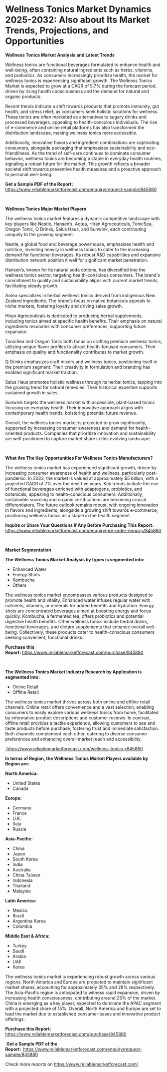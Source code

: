 <p><h1>Wellness Tonics Market Dynamics 2025-2032: Also about Its Market Trends, Projections, and Opportunities</h1></p><p><strong>Wellness Tonics Market Analysis and Latest Trends</strong></p>
<p><p>Wellness tonics are functional beverages formulated to enhance health and well-being, often containing natural ingredients such as herbs, vitamins, and probiotics. As consumers increasingly prioritize health, the market for wellness tonics is experiencing significant growth. The Wellness Tonics Market is expected to grow at a CAGR of 5.7% during the forecast period, driven by rising health consciousness and the demand for natural and organic products. </p><p>Recent trends indicate a shift towards products that promote immunity, gut health, and stress relief, as consumers seek holistic solutions for wellness. These tonics are often marketed as alternatives to sugary drinks and processed beverages, appealing to health-conscious individuals. The rise of e-commerce and online retail platforms has also transformed the distribution landscape, making wellness tonics more accessible. </p><p>Additionally, innovative flavors and ingredient combinations are captivating consumers, alongside packaging that emphasizes sustainability and eco-friendliness. As the trend of self-care continues to dominate consumer behavior, wellness tonics are becoming a staple in everyday health routines, signaling a robust future for the market. This growth reflects a broader societal shift towards preventive health measures and a proactive approach to personal well-being.</p></p>
<p><strong>Get a Sample PDF of the Report:&nbsp;</strong> <a href="https://www.reliablemarketforecast.com/enquiry/request-sample/845880?utm_campaign=3527&utm_medium=2&utm_source=Github&utm_content=ia&utm_term=07042025&utm_id=wellness-tonics">https://www.reliablemarketforecast.com/enquiry/request-sample/845880</a></p>
<p>&nbsp;</p>
<p><strong>Wellness Tonics Major Market Players</strong></p>
<p><p>The wellness tonics market features a dynamic competitive landscape with key players like Nestle, Hansen’s, Aotea, Hiran Agroceuticals, TonicSea, Oregon Tonic, Q Drinks, Salus Haus, and Sunwink, each contributing uniquely to the growing segment. </p><p>Nestlé, a global food and beverage powerhouse, emphasizes health and nutrition, investing heavily in wellness tonics to cater to the increasing demand for functional beverages. Its robust R&D capabilities and expansive distribution network position it well for significant market penetration.</p><p>Hansen’s, known for its natural soda options, has diversified into the wellness tonics sector, targeting health-conscious consumers. The brand's commitment to quality and sustainability aligns with current market trends, facilitating steady growth.</p><p>Aotea specializes in herbal wellness tonics derived from indigenous New Zealand ingredients. The brand’s focus on native botanicals appeals to niche markets, fostering loyalty and driving sales growth. </p><p>Hiran Agroceuticals is dedicated to producing herbal supplements, including tonics aimed at specific health benefits. Their emphasis on natural ingredients resonates with consumer preferences, supporting future expansion.</p><p>TonicSea and Oregon Tonic both focus on crafting premium wellness tonics, utilizing unique flavor profiles to attract health-focused consumers. Their emphasis on quality and functionality contributes to market growth.</p><p>Q Drinks emphasizes craft mixers and wellness tonics, positioning itself in the premium segment. Their creativity in formulation and branding has enabled significant market traction.</p><p>Salus Haus promotes holistic wellness through its herbal tonics, tapping into the growing trend for natural remedies. Their historical expertise supports sustained growth in sales.</p><p>Sunwink targets the wellness market with accessible, plant-based tonics focusing on everyday health. Their innovative approach aligns with contemporary health trends, bolstering potential future revenue. </p><p>Overall, the wellness tonics market is projected to grow significantly, supported by increasing consumer awareness and demand for health-oriented products. Companies that prioritize innovation and sustainability are well-positioned to capture market share in this evolving landscape.</p></p>
<p>&nbsp;</p>
<p><strong>What Are The Key Opportunities For Wellness Tonics Manufacturers?</strong></p>
<p><p>The wellness tonics market has experienced significant growth, driven by increasing consumer awareness of health and wellness, particularly post-pandemic. In 2023, the market is valued at approximately $5 billion, with a projected CAGR of 7% over the next five years. Key trends include the rise of functional beverages enriched with adaptogens, probiotics, and botanicals, appealing to health-conscious consumers. Additionally, sustainable sourcing and organic certifications are becoming crucial differentiators. The future outlook remains robust, with ongoing innovation in flavors and ingredients, alongside a growing shift towards e-commerce, positioning wellness tonics as a staple in the health segment.</p></p>
<p><strong>Inquire or Share Your Questions If Any Before Purchasing This Report:</strong> <a href="https://www.reliablemarketforecast.com/enquiry/pre-order-enquiry/845880?utm_campaign=3527&utm_medium=2&utm_source=Github&utm_content=ia&utm_term=07042025&utm_id=wellness-tonics">https://www.reliablemarketforecast.com/enquiry/pre-order-enquiry/845880</a></p>
<p>&nbsp;</p>
<p><strong>Market Segmentation</strong></p>
<p><strong>The Wellness Tonics Market Analysis by types is segmented into:</strong></p>
<p><ul><li>Enhanced Water</li><li>Energy Shots</li><li>Kombucha</li><li>Others</li></ul></p>
<p><p>The wellness tonics market encompasses various products designed to promote health and vitality. Enhanced water infuses regular water with nutrients, vitamins, or minerals for added benefits and hydration. Energy shots are concentrated beverages aimed at boosting energy and focus quickly. Kombucha, a fermented tea, offers probiotics and potential digestive health benefits. Other wellness tonics include herbal drinks, functional beverages, and dietary supplements that enhance overall well-being. Collectively, these products cater to health-conscious consumers seeking convenient, functional drinks.</p></p>
<p><strong>Purchase this Report:&nbsp;</strong><a href="https://www.reliablemarketforecast.com/purchase/845880?utm_campaign=3527&utm_medium=2&utm_source=Github&utm_content=ia&utm_term=07042025&utm_id=wellness-tonics">https://www.reliablemarketforecast.com/purchase/845880</a></p>
<p>&nbsp;</p>
<p><strong>The Wellness Tonics Market Industry Research by Application is segmented into:</strong></p>
<p><ul><li>Online Retail</li><li>Offline Retail</li></ul></p>
<p><p>The wellness tonics market thrives across both online and offline retail channels. Online retail offers convenience and a vast selection, enabling consumers to easily explore various wellness tonics from home, facilitated by informative product descriptions and customer reviews. In contrast, offline retail provides a tactile experience, allowing customers to see and taste products before purchase, fostering trust and immediate satisfaction. Both channels complement each other, catering to diverse consumer preferences and enhancing overall market reach and accessibility.</p></p>
<p><a href="https://www.reliablemarketforecast.com/wellness-tonics-r845880?utm_campaign=3527&utm_medium=2&utm_source=Github&utm_content=ia&utm_term=07042025&utm_id=wellness-tonics">&nbsp;https://www.reliablemarketforecast.com/wellness-tonics-r845880</a></p>
<p><strong>In terms of Region, the Wellness Tonics Market Players available by Region are:</strong></p>
<p>
    <p> <strong> North America: </strong>
        <ul>
            <li>United States</li>
            <li>Canada</li>
        </ul>
        </p> 
    <p> <strong> Europe: </strong>
        <ul>
            <li>Germany</li>
            <li>France</li>
            <li>U.K.</li>
            <li>Italy</li>
            <li>Russia</li>
        </ul>
        </p> 
    <p> <strong> Asia-Pacific: </strong>
        <ul>
            <li>China</li>
            <li>Japan</li>
            <li>South Korea</li>
            <li>India</li>
            <li>Australia</li>
            <li>China Taiwan</li>
            <li>Indonesia</li>
            <li>Thailand</li>
            <li>Malaysia</li>
        </ul>
        </p> 
    <p> <strong> Latin America: </strong>
        <ul>
            <li>Mexico</li>
            <li>Brazil</li>
            <li>Argentina Korea</li>
            <li>Colombia</li>
        </ul>
        </p> 
    <p> <strong> Middle East & Africa: </strong>
        <ul>
            <li>Turkey</li>
            <li>Saudi</li>
            <li>Arabia</li>
            <li>UAE</li>
            <li>Korea</li>
        </ul>
    </p>
    </p>
<p><p>The wellness tonics market is experiencing robust growth across various regions. North America and Europe are projected to maintain significant market shares, accounting for approximately 35% and 28% respectively. The Asia-Pacific region is anticipated to witness rapid expansion, driven by increasing health consciousness, contributing around 25% of the market. China is emerging as a key player, expected to dominate the APAC segment with a projected share of 15%. Overall, North America and Europe are set to lead the market due to established consumer bases and innovative product offerings.</p></p>
<p><strong>Purchase this Report: </strong><a href="https://www.reliablemarketforecast.com/purchase/845880?utm_campaign=3527&utm_medium=2&utm_source=Github&utm_content=ia&utm_term=07042025&utm_id=wellness-tonics">https://www.reliablemarketforecast.com/purchase/845880</a></p>
<p>&nbsp;<strong>Get a Sample PDF of the Report:&nbsp;&nbsp;</strong><a href="https://www.reliablemarketforecast.com/enquiry/request-sample/845880?utm_campaign=3527&utm_medium=2&utm_source=Github&utm_content=ia&utm_term=07042025&utm_id=wellness-tonics">https://www.reliablemarketforecast.com/enquiry/request-sample/845880</a></p>
<p><strong></strong></p>
<p>Check more reports on <a href="https://www.reliablemarketforecast.com/?utm_campaign=3527&utm_medium=2&utm_source=Github&utm_content=ia&utm_term=07042025&utm_id=wellness-tonics">https://www.reliablemarketforecast.com/</a></p>